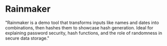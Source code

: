 # Rainmaker
"Rainmaker is a demo tool that transforms inputs like names and dates into combinations, then hashes them to showcase hash generation. Ideal for explaining password security, hash functions, and the role of randomness in secure data storage."
